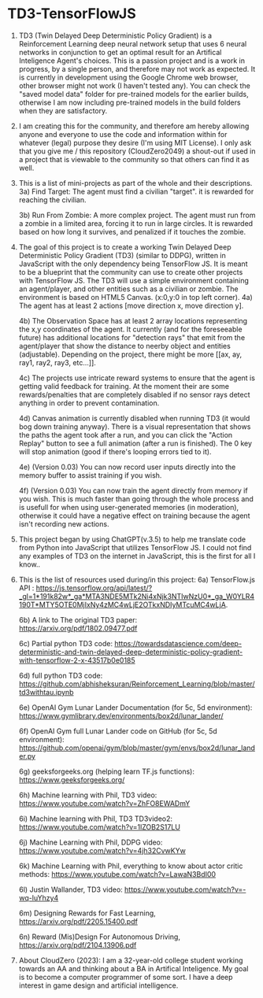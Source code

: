 # TD3-TensorFlowJS
1) TD3 (Twin Delayed Deep Deterministic Policy Gradient) is a Reinforcement Learning deep neural network setup that uses 6 neural networks in conjunction to get an optimal result for an Artifical Inteligence Agent's choices. This is a passion project and is a work in progress, by a single person, and therefore may not work as expected. It is currently in development using the Google Chrome web browser, other browser might not work (I haven't tested any). You can check the "saved model data" folder for pre-trained models for the earlier builds, otherwise I am now including pre-trained models in the build folders when they are satisfactory.

2) I am creating this for the community, and therefore am hereby allowing anyone and everyone to use the code and information within for whatever (legal) purpose they desire (I'm using MIT License). I only ask that you give me / this repository (CloudZero2049) a shout-out if used in a project that is viewable to the community so that others can find it as well.
   
3) This is a list of mini-projects as part of the whole and their descriptions.
	3a) Find Target: The agent must find a civilian "target".  it is rewarded for reaching the civilian.
   
	3b) Run From Zombie: A more complex project. The agent must run from a zombie in a limited area, forcing it to run in large circles. It is rewarded based on how long it survives, and penalized if it 		touches the zombie.

5) The goal of this project is to create a working Twin Delayed Deep Deterministic Policy Gradient (TD3) (similar to DDPG), written in JavaScript with the only dependency being TensorFlow JS. It is meant to be a  blueprint that the community can use to create other projects with TensorFlow JS. The TD3 will use a simple environment containing an agent/player, and other entities such as a civilian or zombie. The environment is based on HTML5 Canvas. (x:0,y:0 in top left corner).
	4a) The agent has at least 2 actions [move direction x, move direction y].

	4b) The Observation Space has at least 2 array locations representing the x,y coordinates of the agent. It currently (and for the foreseeable future) has additional locations for "detection rays" that 	emit from the agent/player that show the distance to neerby object and entities (adjustable). Depending on the project, there might be more [[ax, ay, ray1, ray2, ray3, etc...]].

	4c) The projects use intricate reward systems to ensure that the agent is getting valid feedback for training. At the moment their are some rewards/penalties that are completely disabled if no sensor rays 	detect anything in order to prevent contamination.

	4d) Canvas animation is currently disabled when running TD3 (it would bog down training anyway). There is a visual representation that shows the paths the agent took after a run, and you can click the 	"Action Replay" button to see a full animation (after a run is finished). The 0 key will stop animation (good if there's looping errors tied to it).

 	4e) (Version 0.03) You can now record user inputs directly into the memory buffer to assist training if you wish.

   	4f) (Version 0.03) You can now train the agent directly from memory if you wish. This is much faster than going through the whole process and is usefull for when using user-generated memories (in 		moderation), otherwise it could have a negative effect on training because the agent isn't recording new actions.


6) This project began by using ChatGPT(v.3.5) to help me translate code from Python into JavaScript that utilizes TensorFlow JS. I could not find any examples of TD3 on the internet in JavaScript, this is the first for all I know..

7) This is the list of resources used during/in this project: 
	6a) TensorFlow.js API : https://js.tensorflow.org/api/latest/?_gl=1*191k82w*_ga*MTA3NDE5MTk2Ni4xNjk3NTIwNzU0*_ga_W0YLR4190T*MTY5OTE0MjIxNy4zMC4wLjE2OTkxNDIyMTcuMC4wLjA.

	6b) A link to The original TD3 paper: https://arxiv.org/pdf/1802.09477.pdf

	6c) Partial python TD3 code: https://towardsdatascience.com/deep-deterministic-and-twin-delayed-deep-deterministic-policy-gradient-with-tensorflow-2-x-43517b0e0185

	6d) full python TD3 code: https://github.com/abhisheksuran/Reinforcement_Learning/blob/master/td3withtau.ipynb

 	6e) OpenAI Gym Lunar Lander Documentation (for 5c, 5d environment): https://www.gymlibrary.dev/environments/box2d/lunar_lander/

   	6f) OpenAI Gym full Lunar Lander code on GitHub (for 5c, 5d environment): https://github.com/openai/gym/blob/master/gym/envs/box2d/lunar_lander.py

	6g) geeksforgeeks.org (helping learn TF.js functions): https://www.geeksforgeeks.org/

	6h) Machine learning with Phil, TD3 video: https://www.youtube.com/watch?v=ZhFO8EWADmY

	6i) Machine learning with Phil, TD3 TD3video2: https://www.youtube.com/watch?v=1lZOB2S17LU

	6j) Machine Learning with Phil, DDPG video: https://www.youtube.com/watch?v=4jh32CvwKYw

	6k) Machine Learning with Phil, everything to know about actor critic methods: https://www.youtube.com/watch?v=LawaN3BdI00

	6l) Justin Wallander, TD3 video: https://www.youtube.com/watch?v=-wq-luYhzy4

 	6m) Designing Rewards for Fast Learning, https://arxiv.org/pdf/2205.15400.pdf

   	6n) Reward (Mis)Design For Autonomous Driving, https://arxiv.org/pdf/2104.13906.pdf

8) About CloudZero (2023): I am a 32-year-old college student working towards an AA and thinking about a BA in Artifical Inteligence. My goal is to become a computer programmer of some sort. I have a deep interest in game design and artificial intelligence.
